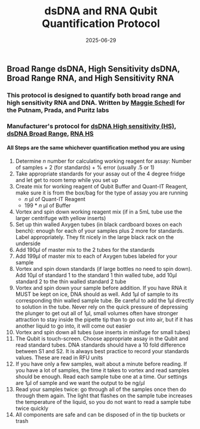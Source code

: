 ﻿---
layout: post
title: dsDNA and RNA Qubit Quantification Protocol 
date: 2025-06-29
categories: Processing
tags: [DNA, RNA, Protocol]
---

## Broad Range dsDNA, High Sensitivity dsDNA, Broad Range RNA, and High Sensitivity RNA

### This protocol is designed to quantify both broad range and high sensitivity RNA and DNA. Written by [Maggie Schedl](https://meschedl.github.io/MESPutnam_Open_Lab_Notebook/Qubit-Protocol/) for the Putnam, Prada, and Puritz labs
### Manufacturer's protocol for [dsDNA High sensitivity (HS)](https://github.com/flofields/Florence_Putnam_Lab_Notebook/blob/4068f91eeccec460ef74c2a1c7617f3a85335b5d/protocols/Qubit_dsDNA_HS_Assay_UG.pdf), [dsDNA Broad Range](https://github.com/flofields/Florence_Putnam_Lab_Notebook/blob/4068f91eeccec460ef74c2a1c7617f3a85335b5d/protocols/Qubit_dsDNA_BR_Assay_UG.pdf), [RNA HS](https://github.com/flofields/Florence_Putnam_Lab_Notebook/blob/4068f91eeccec460ef74c2a1c7617f3a85335b5d/protocols/Qubit_RNA_HS_Assay_UG.pdf) 

#### All Steps are the same whichever quantification method you are using

1. Determine _n_ number for calculating working reagent for assay: Number of samples + 2 (for standards) + % error (usually .5 or 1)
2. Take appropriate standards for your assay out of the 4 degree fridge and let get to room temp while you set up
3. Create mix for working reagent of Qubit Buffer and Quant-IT Reagent, make sure it is from the box/bag for the type of assay you are running
    - _n_ μl of Quant-IT Reagent
    - 199 * _n_ μl of Buffer
4. Vortex and spin down working reagent mix (if in a 5mL tube use the larger centrifuge with yellow inserts)
5. Set up thin walled Axygen tubes (in black cardboard boxes on each bench): enough for each of your samples plus 2 more for standards. Label appropriately. They fit nicely in the large black rack on the underside
6. Add 190μl of master mix to the 2 tubes for the standards
7. Add 199μl of master mix to each of Axygen tubes labeled for your sample
8. Vortex and spin down standards (if large bottles no need to spin down). Add 10µl of standard 1 to the standard 1 thin walled tube, add 10µl standard 2 to the thin walled standard 2 tube
9. Vortex and spin down your sample before addition. If you have RNA it MUST be kept on ice, DNA should as well. Add 1μl of sample to its corresponding thin walled sample tube. Be careful to add the 1μl directly to solution in the tube. Never rely on the quick pressure of depressing the plunger to get out all of 1μl, small volumes often have stronger attraction to stay inside the pipette tip than to go out into air, but if it has another liquid to go into, it will come out easier
10. Vortex and spin down all tubes (use inserts in minifuge for small tubes)
11. The Qubit is touch-screen. Choose appropriate assay in the Qubit and read standard tubes. DNA standards should have a 10 fold difference between S1 and S2. It is always best practice to record your standards values. These are read in RFU units
12. If you have only a few samples, wait about a minute before reading. If you have a lot of samples, the time it takes to vortex and read samples should be enough. Read each sample tube one at a time. Our settings are 1μl of sample and we want the output to be ng/μl
13. Read your samples twice: go through all of the samples once then do through them again. The light that flashes on the sample tube increases the temperature of the liquid, so you do not want to read a sample tube twice quickly
14. All components are safe and can be disposed of in the tip buckets or trash
